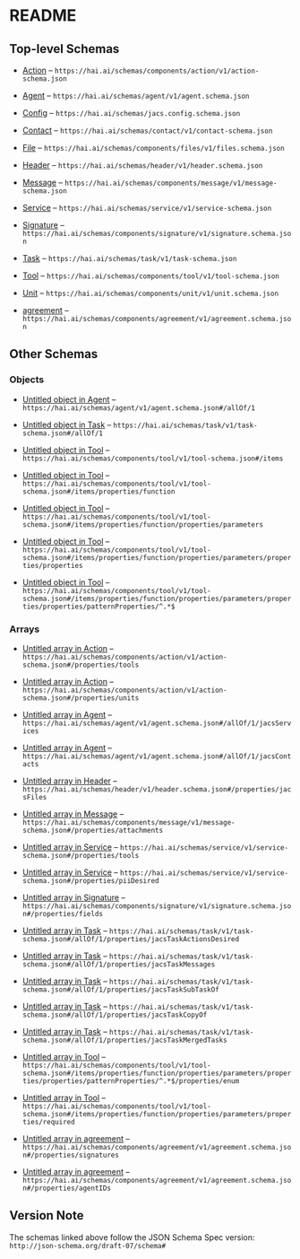 # README

## Top-level Schemas

*   [Action](./action.md "General actions definitions which can comprise a service") – `https://hai.ai/schemas/components/action/v1/action-schema.json`

*   [Agent](./agent.md "General schema for human, hybrid, and AI agents") – `https://hai.ai/schemas/agent/v1/agent.schema.json`

*   [Config](./jacs.md "Jacs Configuration File") – `https://hai.ai/schemas/jacs.config.schema.json`

*   [Contact](./contact.md "How to contact over human channels") – `https://hai.ai/schemas/contact/v1/contact-schema.json`

*   [File](./files.md "General data about unstructured content not in JACS") – `https://hai.ai/schemas/components/files/v1/files.schema.json`

*   [Header](./header.md "The basis for a JACS document") – `https://hai.ai/schemas/header/v1/header.schema.json`

*   [Message](./message.md "A signed, immutable message from a user") – `https://hai.ai/schemas/components/message/v1/message-schema.json`

*   [Service](./service.md "Services that an Agent claims to provide") – `https://hai.ai/schemas/service/v1/service-schema.json`

*   [Signature](./signature.md "Cryptographic signature to be embedded in other documents") – `https://hai.ai/schemas/components/signature/v1/signature.schema.json`

*   [Task](./task.md "General schema for stateful resources") – `https://hai.ai/schemas/task/v1/task-schema.json`

*   [Tool](./tool.md "OpenAI function calling definitions https://platform") – `https://hai.ai/schemas/components/tool/v1/tool-schema.json`

*   [Unit](./unit.md "Labels for quantitative values") – `https://hai.ai/schemas/components/unit/v1/unit.schema.json`

*   [agreement](./agreement.md "A set of required signatures signifying an agreement") – `https://hai.ai/schemas/components/agreement/v1/agreement.schema.json`

## Other Schemas

### Objects

*   [Untitled object in Agent](./agent-allof-1.md) – `https://hai.ai/schemas/agent/v1/agent.schema.json#/allOf/1`

*   [Untitled object in Task](./task-allof-1.md) – `https://hai.ai/schemas/task/v1/task-schema.json#/allOf/1`

*   [Untitled object in Tool](./tool-items.md) – `https://hai.ai/schemas/components/tool/v1/tool-schema.json#/items`

*   [Untitled object in Tool](./tool-items-properties-function.md) – `https://hai.ai/schemas/components/tool/v1/tool-schema.json#/items/properties/function`

*   [Untitled object in Tool](./tool-items-properties-function-properties-parameters.md) – `https://hai.ai/schemas/components/tool/v1/tool-schema.json#/items/properties/function/properties/parameters`

*   [Untitled object in Tool](./tool-items-properties-function-properties-parameters-properties-properties.md) – `https://hai.ai/schemas/components/tool/v1/tool-schema.json#/items/properties/function/properties/parameters/properties/properties`

*   [Untitled object in Tool](./tool-items-properties-function-properties-parameters-properties-properties-patternproperties-.md) – `https://hai.ai/schemas/components/tool/v1/tool-schema.json#/items/properties/function/properties/parameters/properties/properties/patternProperties/^.*$`

### Arrays

*   [Untitled array in Action](./action-properties-tools.md "tools that can be utilized") – `https://hai.ai/schemas/components/action/v1/action-schema.json#/properties/tools`

*   [Untitled array in Action](./action-properties-units.md "units that can be modified") – `https://hai.ai/schemas/components/action/v1/action-schema.json#/properties/units`

*   [Untitled array in Agent](./agent-allof-1-jacsservices.md "Services the agent can perform") – `https://hai.ai/schemas/agent/v1/agent.schema.json#/allOf/1/jacsServices`

*   [Untitled array in Agent](./agent-allof-1-jacscontacts.md "Contact information for the agent") – `https://hai.ai/schemas/agent/v1/agent.schema.json#/allOf/1/jacsContacts`

*   [Untitled array in Header](./header-properties-jacsfiles.md "A set of files included with the jacs document") – `https://hai.ai/schemas/header/v1/header.schema.json#/properties/jacsFiles`

*   [Untitled array in Message](./message-properties-attachments.md "list of files") – `https://hai.ai/schemas/components/message/v1/message-schema.json#/properties/attachments`

*   [Untitled array in Service](./service-properties-tools.md "URLs and function definitions of of tools that can be called") – `https://hai.ai/schemas/service/v1/service-schema.json#/properties/tools`

*   [Untitled array in Service](./service-properties-piidesired.md "Sensitive data desired") – `https://hai.ai/schemas/service/v1/service-schema.json#/properties/piiDesired`

*   [Untitled array in Signature](./signature-properties-fields.md "fields fields from document which were used to generate signature") – `https://hai.ai/schemas/components/signature/v1/signature.schema.json#/properties/fields`

*   [Untitled array in Task](./task-allof-1-properties-jacstaskactionsdesired.md "list of actions desired, should be a subset of actions in the resources and agents when complete") – `https://hai.ai/schemas/task/v1/task-schema.json#/allOf/1/properties/jacsTaskActionsDesired`

*   [Untitled array in Task](./task-allof-1-properties-jacstaskmessages.md "discussion between agents added to task and includes files") – `https://hai.ai/schemas/task/v1/task-schema.json#/allOf/1/properties/jacsTaskMessages`

*   [Untitled array in Task](./task-allof-1-properties-jacstasksubtaskof.md "list of task ids this may be a subtask of") – `https://hai.ai/schemas/task/v1/task-schema.json#/allOf/1/properties/jacsTaskSubTaskOf`

*   [Untitled array in Task](./task-allof-1-properties-jacstaskcopyof.md "list of task ids this may be a copy of") – `https://hai.ai/schemas/task/v1/task-schema.json#/allOf/1/properties/jacsTaskCopyOf`

*   [Untitled array in Task](./task-allof-1-properties-jacstaskmergedtasks.md "list of task ids that have been folded into this task") – `https://hai.ai/schemas/task/v1/task-schema.json#/allOf/1/properties/jacsTaskMergedTasks`

*   [Untitled array in Tool](./tool-items-properties-function-properties-parameters-properties-properties-patternproperties--properties-enum.md) – `https://hai.ai/schemas/components/tool/v1/tool-schema.json#/items/properties/function/properties/parameters/properties/properties/patternProperties/^.*$/properties/enum`

*   [Untitled array in Tool](./tool-items-properties-function-properties-parameters-properties-required.md) – `https://hai.ai/schemas/components/tool/v1/tool-schema.json#/items/properties/function/properties/parameters/properties/required`

*   [Untitled array in agreement](./agreement-properties-signatures.md "Signatures of agents") – `https://hai.ai/schemas/components/agreement/v1/agreement.schema.json#/properties/signatures`

*   [Untitled array in agreement](./agreement-properties-agentids.md "The agents which are required in order to sign the document") – `https://hai.ai/schemas/components/agreement/v1/agreement.schema.json#/properties/agentIDs`

## Version Note

The schemas linked above follow the JSON Schema Spec version: `http://json-schema.org/draft-07/schema#`
